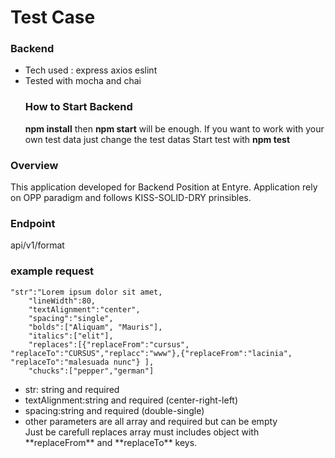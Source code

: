 # Test Case


### Backend
<ul>
<li>Tech used : express axios eslint</li>
<li>Tested with mocha and chai</li>


### How to Start Backend
**npm install** then **npm start** will be enough.
If you want to work with your own test data just change the test datas
Start test with **npm test**
</ul>


### Overview
This application developed for Backend Position at Entyre.
Application rely on OPP paradigm and follows KISS-SOLID-DRY prinsibles.

### Endpoint
api/v1/format

### example request 

```
"str":"Lorem ipsum dolor sit amet,
    "lineWidth":80,
    "textAlignment":"center",
    "spacing":"single",
    "bolds":["Aliquam", "Mauris"],
    "italics":["elit"],
    "replaces":[{"replaceFrom":"cursus", "replaceTo":"CURSUS","replacc":"www"},{"replaceFrom":"lacinia", "replaceTo":"malesuada nunc"} ],
    "chucks":["pepper","german"]
```
<ul>
<li>str: string and required</li>
<li>textAlignment:string and required (center-right-left)</li>
<li>spacing:string and required (double-single) </li>
<li>other parameters are all array and required but can be empty</li>
Just be carefull  replaces array must includes object with **replaceFrom** and **replaceTo** keys.
</ul>
